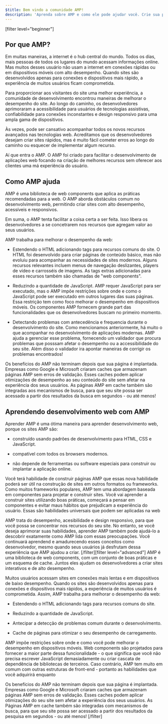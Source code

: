 ```yaml
---
$title: Bem vindo a comunidade AMP!
description: 'Aprenda sobre AMP e como ele pode ajudar você. Crie sua primeira página AMP!'
---
```


[filter level="beginner"]

## Por que AMP?

Em muitas maneiras, a internet é o hub central do mundo. Todos os dias, mais pessoas de todos os lugares do mundo acessam informações online. Mas muitos desses usuário não usam a internet em conexões rápidas ou em dispositivos móveis com alto desempenho. Quando sites são desenvolvidos apenas para conexões e dispositivos mais rápido, a experiência de muitos usuários ficam comprometida.

Para proporcionar aos visitantes do site uma melhor experiência, a comunidade de desenvolvimento encontrou maneiras de melhorar o desempenho do site. Ao longo do caminho, os desenvolvedores aprimoraram a acessibilidade para usuários de tecnologias assistivas, confiabilidade para conexões inconstantes e design responsivo para uma ampla gama de dispositivos.

Às vezes, pode ser cansativo acompanhar todos os novos recursos avançados nas tecnologias web. Acreditamos que os desenvolvedores desejam criar sites rápidos, mas é muito fácil cometer erros ao longo do caminho ou esquecer de implementar algum recurso.

Aí que entra o AMP. O AMP foi criado para facilitar o desenvolvimento de aplicações web focando na criação de melhores recursos sem oferecer aos clientes uma má experiência do usuário.

## Como AMP ajuda

AMP é uma biblioteca de web components que aplica as práticas recomendadas para a web. O AMP aborda obstáculos comum no desenvolvimento web, permitindo criar sites com alto desempenho, acessíveis e responsivos.

Em suma, o AMP tenta facilitar a coisa certa a ser feita. Isso libera os desenvolvedores a se concetrarem nos recursos que agregam valor ao seus usuários.

AMP trabalha para melhorar o desempenho da web:

- Estendendo o HTML adicionando tags para recursos comuns do site. O HTML foi desenvolvido para criar páginas de conteúdo básico, mas não evoluiu para acompanhar as necessidades de sites modernos. Alguns recursos relevantes incluem menus de navegação deslizantes, players de vídeo e carrosséis de imagens. As tags extras adicionadas para esses recursos também são chamadas de "web components".

- Reduzindo a quantidade de JavaScript. AMP requer JavaScript para ser executado, mas o AMP impõe restrições sobre onde e como o JavaScript pode ser executado em outros lugares das suas páginas. Essa restrição tem como foco melhorar o desempenho em dispositivos móveis. Os componentes AMP fornecem grande part das funcionalidades que os desenvolvedores buscam no primeiro momento.

- Detectando problemas com antecedência e frequencia durante o desenvolvimento do site. Como mencionamos anteriormente, há muito o que acompanhar no desenvolvimento de aplicações modernas. AMP ajuda a gerenciar esse problema, fornecendo um validador que procura problemas que posssam afetar o desempenho ou a accessibilidade do seu site. Além disso o validador ira apontar maneiras de corrigir os problemas encontrados!

Os benefícios do AMP não terminam depois que sua página é implantada. Empresas como Google e Microsoft criaram caches que armazenam páginas AMP sem erros de validação. Esses caches podem aplicar otimizações de desempenho ao seu conteúdo do site sem afetar na experiência dos seus usuários. As páginas AMP em cache também são integradas aos mecanismos de busca, para que seu site possa ser acessado a partir dos resultados da busca em segundos - ou até menos!

## Aprendendo desenvolvimento web com AMP

Aprender AMP é uma ótima maneira para aprender desenvolvimento web, porque os sites AMP são:

- construído usando padrões de desenvolvimento para HTML, CSS e JavaScript.

- compatível com todos os browsers modernos.

- não depende de ferramentas ou software especiais para construir ou implantar a aplicação online.

Você terá habilidade de construir páginas AMP que essas nova habilidade poderá ser útil na construção de sites em outros formatos ou frameworks. Como muitos frameworks populares, AMP tem uma abordagem baseada em componentes para projetar e construir sites. Você vai aprender a construir sites utilizando boas práticas, começará a pensar em componentes e evitar maus hábitos que prejudicam a experiência do usuário. Essas são habilidades universais que podem ser aplicadas na web

AMP trata do desempenho, acesibilidade e design responsivo, para que você possa se concentrar nos recursos do seu site. No entanto, se você deseja aprimorar suas habilidades, aprender AMP também pode ajudá-lo a descobrir exatamente como AMP lida com essas preocupações. Você continuará aprendend e amadurecendo esses conceitos como desenvolvedor, mesmo quando seus usuários já desfrutam dessa experiência que AMP ajudou a criar.
[/filter][filter level="advanced"]
AMP é uma biblioteca de web components, com um conjunto de boas práticas e um esquema de cache. Juntos eles ajudam os desenvolvedores a criar sites interativos e de alto desempenho.

Muitos usuários acessam sites em conexões mais lentas e em dispositivos de baixo desempenho. Quando os sites são desenvolvidos apenas para conexões e dispositivos mais rápidos, a experiência de muitos usuários é comprometida. Assim, AMP trabalha para melhorar o desempenho da web:

- Estendendo o HTML adicionando tags para recursos comuns do site.

- Reduzindo a quantidade de JavaScript.

- Antecipar a detecção de problemas comum durante o desenvolvimento.

- Cache de páginas para otimizar o seu desempenho de carregamento.

AMP impõe restrições sobre onde e como você pode melhorar o desempenho em dispositivos móveis. Web components são projetados para fornecer a maior parte dessa funcionalidade - o que significa que você não precisa escrever JavaScript demasiadamente ou criar cascata de dependência de bibliotecas de terceiros. Caso contrário, AMP tem muito em comum com outras estruturas de front-end - portanto as habilidades que você adquirirá enquanto

Os benefícios do AMP não terminam depois que sua página é implantada. Empresas como Google e Microsoft criaram caches que armazenam páginas AMP sem erros de validação. Esses caches podem aplicar otimizações do seu site sem afetar a experiência dos seus usuários. As Páginas AMP em cache também são integradas com mecanismos de busca, para que seu site possa ser acessado a partir dos resultados da pesquisa em segundos - ou até menos!
[/filter]
